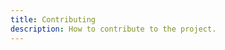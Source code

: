 ```yaml
---
title: Contributing
description: How to contribute to the project.
---
```


<!-- @include: ../../.github/CONTRIBUTING.md -->
